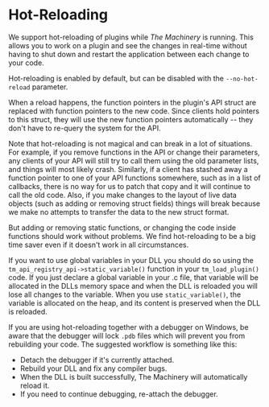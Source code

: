 # Hot-Reloading

We support hot-reloading of plugins while *The Machinery* is running. This allows you to work on a
plugin and see the changes in real-time without having to shut down and restart the application
between each change to your code.

Hot-reloading is enabled by default, but can be disabled with the `--no-hot-reload` parameter.

When a reload happens, the function pointers in the plugin's API struct are replaced with function
pointers to the new code. Since clients hold pointers to this struct, they will use the new function
pointers automatically -- they don't have to re-query the system for the API.

Note that hot-reloading is not magical and can break in a lot of situations. For example, if you
remove functions in the API or change their parameters, any clients of your API will still try to
call them using the old parameter lists, and things will most likely crash. Similarly, if a client
has stashed away a function pointer to one of your API functions somewhere, such as in a list of
callbacks, there is no way for us to patch that copy and it will continue to call the old code.
Also, if you make changes to the layout of live data objects (such as adding or removing struct
fields) things will break because we make no attempts to transfer the data to the new struct
format.

But adding or removing static functions, or changing the code inside functions should work without
problems. We find hot-reloading to be a big time saver even if it doesn't work in all circumstances.

If you want to use global variables in your DLL you should do so using the
`tm_api_registry_api->static_variable()` function in your `tm_load_plugin()` code. If you just
declare a global variable in your .c file, that variable will be allocated in the DLLs memory space
and when the DLL is reloaded you will lose all changes to the variable. When you use
`static_variable()`, the variable is allocated on the heap, and its content is preserved when the
DLL is reloaded.

If you are using hot-reloading together with a debugger on Windows, be aware that the debugger will
lock `.pdb` files which will prevent you from rebuilding your code. The suggested workflow is
something like this:

* Detach the debugger if it's currently attached.
* Rebuild your DLL and fix any compiler bugs.
* When the DLL is built successfully, The Machinery will automatically reload it.
* If you need to continue debugging, re-attach the debugger.

